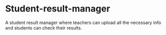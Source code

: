 # Student-result-manager
A student result manager where teachers can upload all the necessary info and students can check their results.

